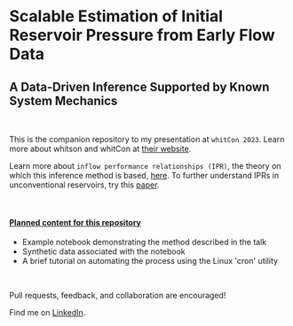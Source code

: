 # Scalable Estimation of Initial Reservoir Pressure from Early Flow Data
## A Data-Driven Inference Supported by Known System Mechanics

<br>

This is the companion repository to my presentation at `whitCon 2023`. Learn more about whitson and whitCon at <a href="https://whitson.com">their website</a>.

Learn more about `inflow performance relationships (IPR)`, the theory on which 
this inference method is based, <a href="https://manual.whitson.com/modules/well-performance/nodal-analysis/">here</a>. To further understand IPRs in unconventional reservoirs, try this <a href="https://onepetro.org/SPEURCC/proceedings/15URC/1-15URC/D011S001R001/183655">paper</a>.

<br>

#### <ins>Planned content for this repository</ins>
- Example notebook demonstrating the method described in the talk
- Synthetic data associated with the notebook
- A brief tutorial on automating the process using the Linux 'cron' utility

<br>

Pull requests, feedback, and collaboration are encouraged!

Find me on <a href="https://www.linkedin.com">LinkedIn</a>.
